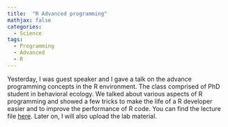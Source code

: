 ```yaml
---
title:  "R Advanced programming"
mathjax: false
categories: 
  - Science
tags:
  - Programming
  - Advanced
  - R
---
```


Yesterday, I was guest speaker and I gave a talk on the advance programming concepts in the R environment. The class comprised of PhD student in behavioral ecology. We talked about various aspects of R programming and showed a few tricks to make the life of a R developer easier and to improve the performance of R code. You can find the lecture file [here](http:\\fcheraghi.ir\uplaods\adv-r-prog.pdf). Later on, I will also upload the lab material. 